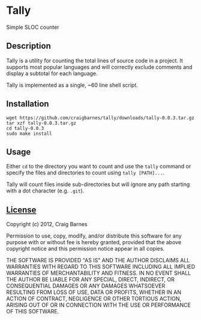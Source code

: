Tally
=====
Simple SLOC counter

Description
-----------

Tally is a utility for counting the total lines of source code in a project.
It supports most popular languages and will correctly exclude comments and
display a subtotal for each language.

Tally is implemented as a single, ~60 line shell script.

Installation
------------

    wget https://github.com/craigbarnes/tally/downloads/tally-0.0.3.tar.gz
    tar xzf tally-0.0.3.tar.gz
    cd tally-0.0.3
    sudo make install

Usage
-----

Either `cd` to the directory you want to count and use the `tally` command
or specify the files and directories to count using `tally [PATH]...`.

Tally will count files inside sub-directories but will ignore any path
starting with a dot character (e.g. `.git`).

[License](http://en.wikipedia.org/wiki/ISC_license "ISC license")
---------

Copyright (c) 2012, Craig Barnes

Permission to use, copy, modify, and/or distribute this software for any
purpose with or without fee is hereby granted, provided that the above
copyright notice and this permission notice appear in all copies.

THE SOFTWARE IS PROVIDED "AS IS" AND THE AUTHOR DISCLAIMS ALL WARRANTIES
WITH REGARD TO THIS SOFTWARE INCLUDING ALL IMPLIED WARRANTIES OF
MERCHANTABILITY AND FITNESS. IN NO EVENT SHALL THE AUTHOR BE LIABLE FOR ANY
SPECIAL, DIRECT, INDIRECT, OR CONSEQUENTIAL DAMAGES OR ANY DAMAGES
WHATSOEVER RESULTING FROM LOSS OF USE, DATA OR PROFITS, WHETHER IN AN ACTION
OF CONTRACT, NEGLIGENCE OR OTHER TORTIOUS ACTION, ARISING OUT OF OR IN
CONNECTION WITH THE USE OR PERFORMANCE OF THIS SOFTWARE.
